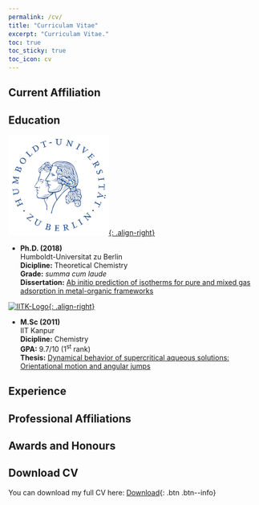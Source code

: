 ```yaml
---
permalink: /cv/
title: "Curriculam Vitae"
excerpt: "Curriculam Vitae."
toc: true
toc_sticky: true
toc_icon: cv
---
```

## Current Affiliation

## Education
[![HU-Logo](/assets/images/logos/HU_logo.png){: .align-right}](https://www.chemie.hu-berlin.de/en/forschung-en/standardseite-en)
+ **Ph.D. (2018)**     
  Humboldt-Universitat zu Berlin    
  **Dicipline:** Theoretical Chemistry    
  **Grade:** *summa cum laude*    
  **Dissertation:** [Ab initio prediction of isotherms for pure and mixed gas adsorption in metal-organic frameworks](http://dx.doi.org/10.13140/RG.2.2.16512.58882)

[![IITK-Logo](https://www.iitk.ac.in/new/images/page-images/logo/bluelog.jpg){: .align-right}](https://www.iitk.ac.in/chm/)
+ **M.Sc (2011)**   
  IIT Kanpur    
  **Dicipline:** Chemistry     
  **GPA:** 9.7/10 (1<sup>st</sup> rank)     
  **Thesis:** [Dynamical behavior of supercritical aqueous solutions: Orientational motion and angular jumps](http://dx.doi.org/10.13140/RG.2.2.10428.10884)

## Experience

## Professional Affiliations

## Awards and Honours

## Download CV

You can download my full CV here:
[Download](/assets/cv.pdf){: .btn .btn--info} 
